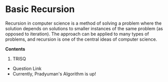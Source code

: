 # Basic Recursion

Recursion in computer science is a method of solving a problem where the solution depends on solutions to smaller instances of the same problem (as opposed to iteration). The approach can be applied to many types of problems, and recursion is one of the central ideas of computer science.

**Contents**

1. TRISQ
- Question Link
- Currently, Pradyuman's Algorithm is up!

